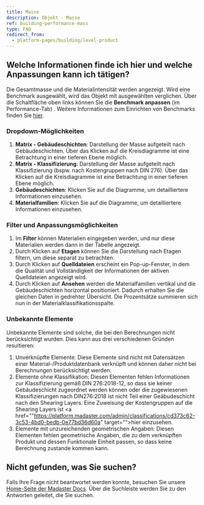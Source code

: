 ```yaml
---
title: Masse
description: Objekt - Masse
ref: building-performance-mass
type: FAQ
redirect_from:
  - platform-pages/building/level-product
---
```


## Welche Informationen finde ich hier und welche Anpassungen kann ich tätigen?
Die Gesamtmasse und die Materialintensität werden angezeigt. Wird eine Benchmark ausgewählt, wird das Objekt mit ausgewählten verglichen. 
Über die Schaltfläche oben links können Sie die **Benchmark anpassen** (im Performance-Tab) <iconify-icon inline icon='mdi-vector-polyline-edit'/>. Weitere Informationen zum Einrichten von Benchmarks finden Sie <a href="de/de/knowledge-base/stay-organized#verwalten-von-objekten" target="_blank">hier</a>.

### Dropdown-Möglichkeiten

1. **Matrix - Gebäudeschichten**: Darstellung der Masse aufgeteilt nach Gebäudeschichten. Über das Klicken auf die Kreisdiagramme ist eine Betrachtung in einer tieferen Ebene möglich.
1. **Matrix - Klassifizierung**: Darstellung der Masse aufgeteilt nach Klassifizierung (bspw. nach Kostengruppen nach DIN 276). Über das Klicken auf die Kreisdiagramme ist eine Betrachtung in einer tieferen Ebene möglich.
1. **Gebäudeschichten**: Klicken Sie auf die Diagramme, um detailliertere Informationen einzusehen.
1. **Materialfamilien**: Klicken Sie auf die Diagramme, um detailliertere Informationen einzusehen.

### Filter und Anpassungsmöglichkeiten
1. Im **Filter** <iconify-icon inline icon='mdi-filter-outline'/> können Materialien eingegeben werden, und nur diese Materialien werden dann in der Tabelle angezeigt.
1. Durch Klicken auf **Etagen** <iconify-icon inline icon='mdi-layers-search-outline'/> können Sie die Darstellung nach Etagen filtern, um diese separat zu betrachten.
1. Durch Klicken auf **Quelldateien** <iconify-icon inline icon='mdi-file-check-outline'/> erscheint ein Pop-up-Fenster, in dem die Qualität und Vollständigkeit der Informationen der aktiven Quelldateien angezeigt wird.
1. Durch Klicken auf **Ansehen** <iconify-icon inline icon='mdi-rotate-right-variant'/> werden die Materialfamilien vertikal und die Gebäudeschichten horizontal positioniert. Dadurch erhalten Sie die gleichen Daten in gedrehter Übersicht. Die Prozentsätze summieren sich nun in der Materialklassifikationsspalte.

### Unbekannte Elemente
Unbekannte Elemente sind solche, die bei den Berechnungen nicht berücksichtigt wurden. Dies kann aus drei verschiedenen Gründen resultieren:

1. Unverknüpfte Elemente: Diese Elemente sind nicht mit Datensätzen einer Material-/Produktdatenbank verknüpft und können daher nicht bei Berechnungen berücksichtigt werden.
1. Elemente ohne Klassifikation: Diesen Elementen fehlen Informationen zur Klassifizierung gemäß DIN 276:2018-12, so dass sie keiner Gebäudeschicht zugeordnet werden können oder die zugewiesenen Klassifizierungen nach DIN276:2018 ist nicht Teil einer Geäbudeschicht nach den Shearing Layers. Eine Zuweisung der Kostengruppen auf die Shearing Layers ist <a href=""https://platform.madaster.com/admin/classifications/cd373c62-3c53-4bd0-bedb-0e77bd36d60a" target="">hier</a> einzusehen.
1. Elemente mit unzureichenden geometrischen Angaben: Diesen Elementen fehlen geometrische Angaben, die zu dem verknüpften Produkt und dessen Funktionale Einheit passen, so dass keine Berechnung zustande kommen kann.

## Nicht gefunden, was Sie suchen?
Falls Ihre Frage nicht beantwortet werden konnte, besuchen Sie unsere <a href="/de/de/" target="_blank">Home-Seite der Madaster Docs</a>. Über die Suchleiste werden Sie zu den Antworten geleitet, die Sie suchen.
